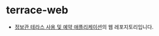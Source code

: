 # terrace-web

- [정보관 테라스 사용 및 예약 애플리케이션](https://github.com/Soongsil-Developers/ssu-devcamp/issues/16)의 웹 레포지토리입니다.
